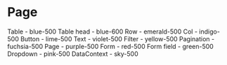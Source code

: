 # Page

Table - blue-500
Table head - blue-600
Row - emerald-500
Col - indigo-500
Button - lime-500
Text - violet-500
Filter - yellow-500
Pagination - fuchsia-500
Page - purple-500
Form - red-500
Form field - green-500
Dropdown - pink-500
DataContext - sky-500
